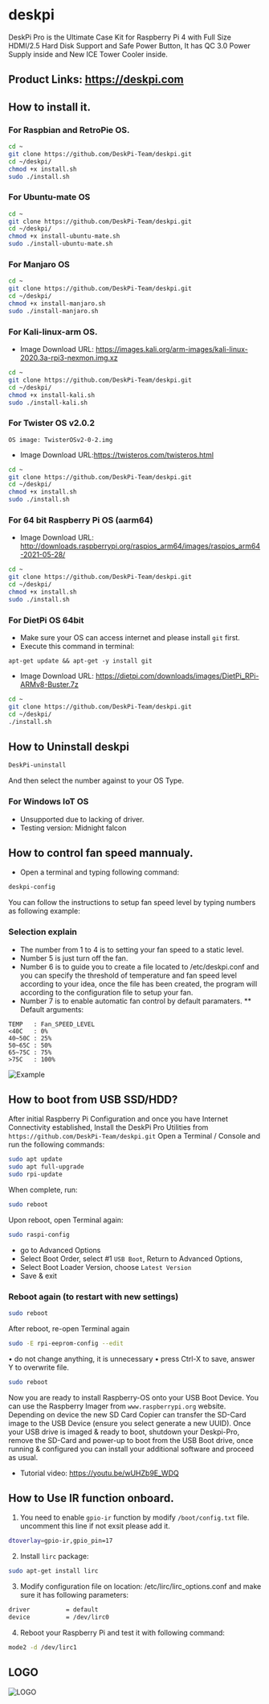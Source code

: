 # deskpi
DeskPi Pro is the Ultimate Case Kit for Raspberry Pi 4 with Full Size HDMI/2.5 Hard Disk Support and Safe Power Button, It has QC 3.0 Power Supply inside and New ICE Tower Cooler inside.
## Product Links: https://deskpi.com
## How to install it.
### For Raspbian and RetroPie OS.
```bash
cd ~
git clone https://github.com/DeskPi-Team/deskpi.git
cd ~/deskpi/
chmod +x install.sh
sudo ./install.sh
```
### For Ubuntu-mate OS
```bash
cd ~
git clone https://github.com/DeskPi-Team/deskpi.git
cd ~/deskpi/
chmod +x install-ubuntu-mate.sh
sudo ./install-ubuntu-mate.sh
```
### For Manjaro OS
```bash
cd ~
git clone https://github.com/DeskPi-Team/deskpi.git
cd ~/deskpi/
chmod +x install-manjaro.sh
sudo ./install-manjaro.sh
```
### For Kali-linux-arm OS.
* Image Download URL: https://images.kali.org/arm-images/kali-linux-2020.3a-rpi3-nexmon.img.xz <br>
```bash
cd ~
git clone https://github.com/DeskPi-Team/deskpi.git
cd ~/deskpi/
chmod +x install-kali.sh
sudo ./install-kali.sh
```
### For Twister OS v2.0.2
`OS image: TwisterOSv2-0-2.img`
* Image Download URL:https://twisteros.com/twisteros.html <br>
```bash
cd ~
git clone https://github.com/DeskPi-Team/deskpi.git
cd ~/deskpi/
chmod +x install.sh
sudo ./install.sh
```
### For 64 bit Raspberry Pi OS (aarm64)
* Image Download URL: http://downloads.raspberrypi.org/raspios_arm64/images/raspios_arm64-2021-05-28/
```bash
cd ~
git clone https://github.com/DeskPi-Team/deskpi.git
cd ~/deskpi/
chmod +x install.sh
sudo ./install.sh
```
### For DietPi OS 64bit 
* Make sure your OS can access internet and please install `git` first.
* Execute this command in terminal:
```
apt-get update && apt-get -y install git 
```
* Image Download URL:  https://dietpi.com/downloads/images/DietPi_RPi-ARMv8-Buster.7z
```bash
cd ~
git clone https://github.com/DeskPi-Team/deskpi.git
cd ~/deskpi/
./install.sh
```
## How to Uninstall deskpi
```bash
DeskPi-uninstall 
```
And then select the number against to your OS Type.
### For Windows IoT OS
* Unsupported due to lacking of driver.
* Testing version: Midnight falcon
## How to control fan speed mannualy.
* Open a terminal and typing following command:
```bash
deskpi-config
```
You can follow the instructions to setup fan speed level by typing numbers as
following example:
### Selection explain
* The number from 1 to 4 is to setting your fan speed to a static level.
* Number 5 is just turn off the fan.
* Number 6 is to guide you to create a file located to /etc/deskpi.conf and you
can specify the threshold of temperature and fan speed level according to your
idea, once the file has been created, the program will according to the
configuration file to setup your fan.
* Number 7 is to enable automatic fan control by default paramaters. 
** Default arguments:  
```
TEMP   : Fan_SPEED_LEVEL
<40C   : 0%  
40~50C : 25%  
50~65C : 50%  
65~75C : 75%  
>75C   : 100%  
```
![Example](https://raw.githubusercontent.com/DeskPi-Team/deskpi/master/imgs/deskpi-config-snap.jpg)
## How to boot from USB SSD/HDD?
After initial Raspberry Pi Configuration and once you have Internet Connectivity established, Install the DeskPi Pro Utilities from `https://github.com/DeskPi-Team/deskpi.git`
Open a Terminal / Console and run the following commands:  
```bash 
sudo apt update
sudo apt full-upgrade
sudo rpi-update
```
When complete, run:
```bash
sudo reboot
```
Upon reboot, open Terminal again:
```bash
sudo raspi-config
```
* go to Advanced Options 
* Select Boot Order, select #1 `USB Boot`, Return to Advanced Options,
* Select Boot Loader Version, choose `Latest Version`
* Save & exit
### Reboot again (to restart with new settings)
```bash
sudo reboot 
```
After reboot, re-open Terminal again
```bash
sudo -E rpi-eeprom-config --edit
```
•	do not change anything, it is unnecessary
•	press Ctrl-X to save, answer Y to overwrite file.
```bash
sudo reboot    
```
Now you are ready to install Raspberry-OS onto your USB Boot Device.
You can use the Raspberry Imager from `www.raspberrypi.org` website. 
Depending on device the new SD Card Copier can transfer the SD-Card image to the USB Device (ensure you select generate a new UUID). 
Once your USB drive is imaged & ready to boot, shutdown your Deskpi-Pro, remove the SD-Card and power-up to boot from the USB Boot drive, once running & configured you can install your additional software and proceed as usual. 
<br>
* Tutorial video: https://youtu.be/wUHZb9E_WDQ  <br>
## How to Use IR function onboard.
1. You need to enable `gpio-ir` function by modify `/boot/config.txt` file.
uncomment this line if not exsit please add it.
```bash
dtoverlay=gpio-ir,gpio_pin=17 
```
2. Install `lirc` package:
```bash
sudo apt-get install lirc
```
3. Modify configuration file on location: /etc/lirc/lirc_options.conf and make sure it has following parameters:
```bash
driver          = default
device          = /dev/lirc0
```
4. Reboot your Raspberry Pi and test it with following command:
```bash
mode2 -d /dev/lirc1
```
## LOGO
![LOGO](https://raw.githubusercontent.com/DeskPi-Team/deskpi/master/imgs/deskpilogo1.png)
